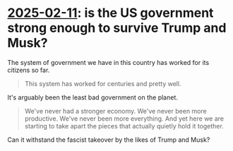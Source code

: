 # [2025-02-11](https://s3.amazonaws.com/writecomments.com/transcripts/66aae5469bd5614f798399be2be81796.csv): is the US government strong enough to survive Trump and Musk?

The system of government we have in this country has worked for its citizens so far.

> This system has worked for centuries and pretty well.

It's arguably been the least bad government on the planet.

> We've never had a stronger economy. We've never been more productive. We've never been more everything. And yet here we are starting to take apart the pieces that actually quietly hold it together.

Can it withstand the fascist takeover by the likes of Trump and Musk?
